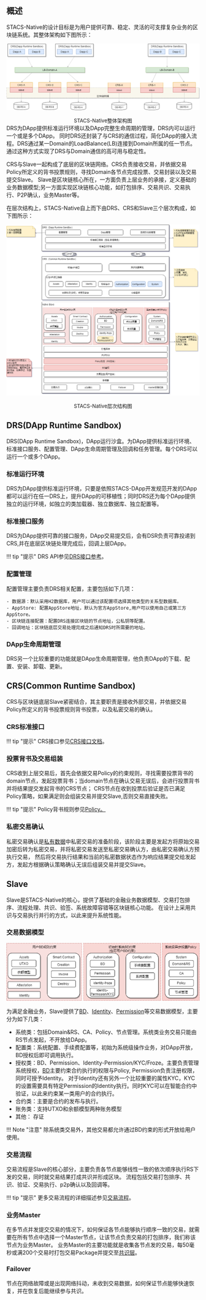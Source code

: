 ## **概述**
STACS-Native的设计目标是为用户提供可靠、稳定、灵活的可支撑复杂业务的区块链系统。其整体架构如下图所示：

![架构图](../images/design/overall-structure.png)
<font size="2"><center>STACS-Native整体架构图</center></font>
DRS为DApp提供标准运行环境以及DApp完整生命周期的管理，DRS内可以运行一个或是多个DApp。
同时DRS还封装了与CRS的通信过程，简化DApp的接入流程。DRS通过某一Domain的LoadBalance(LB)连接到Domain所属的任一节点。通过这种方式实现了DRS与Domain通信的高可用与稳定性。

CRS与Slave一起构成了底层的区块链网络。CRS负责接收交易，并依据交易Policy所定义的背书投票规则，寻找Domain各节点完成投票、交易封装以及交易提交Slave。
Slave是区块链核心所在，一方面负责上层业务的承接，定义基础的业务数据模型;另一方面实现区块链核心功能，如打包排序、交易共识、交易执行、P2P确认，业务Master等。

在层次结构上，STACS-Native自上而下由DRS、CRS和Slave三个层次构成，如下图所示：

![层次结构图](../images/design/hierarchy.png)
<font size="2"><center>STACS-Native层次结构图</center></font>

## **DRS(DApp Runtime Sandbox)**
DRS(DApp Runtime Sandbox)，DApp运行沙盒。为DApp提供标准运行环境、标准接口服务、配置管理、DApp生命周期管理及回调和任务管理。每个DRS可以运行一个或多个DApp。

### **标准运行环境**
DRS为DApp提供标准运行环境，只要是依照STACS-DApp开发规范开发的DApp都可以运行在任一DRS上，提升DApp的可移植性；同时DRS还为每个DApp提供独立的运行环境，如独立的类加载器、独立数据库、独立配置等。

### **标准接口服务**
DRS为DApp提供可靠的接口服务，DApp交易提交后，会有DSR负责可靠投递到CRS,并在底层区块链处理完成后，回调上层DApp。

!!! tip "提示"
    DRS API参见[DRS接口参考][1]。
    

### **配置管理**
配置管理主要负责DRS相关配置，主要包括如下几项：

```
- 数据源：默认采用H2数据库，用户可以通过该配置项选择其他类型的关系型数据库。
- AppStore: 配置AppStore地址，默认为官方AppStore,用户可以使用自己或第三方AppStore。
- 区块链连接配置：配置DRS连接区块链的节点地址，公私钥等配置。
- 回调地址：区块链底层交易处理完成之后通知DRS时所需要的地址。
```
### **DApp生命周期管理**
DRS另一个比较重要的功能就是DApp生命周期管理，他负责DApp的下载、配置、安装、卸载、更新。



## **CRS(Common Runtime Sandbox)**

CRS与区块链底层Slave紧密结合，其主要职责是接收外部交易，并依据交易Policy所定义的背书投票规则背书投票，以及私密交易的确认。



### **CRS标准接口** 

!!! tip "提示"
    CRS接口参见[CRS接口文档][2]。
    

### **投票背书及交易组装**
CRS收到上层交易后，首先会依据交易Policy的约束规则，寻找需要投票背书的domain节点，发起投票背书；当domain节点在确认交易无误后，会进行投票背书并将结果提交发起背书的CRS节点；
CRS节点在收到投票后验证是否已满足Policy策略，如果满足则会组装交易并提交Slave,否则交易直接失败。

!!! tip "提示"
    Policy背书规则参见[Policy。][3]



### **私密交易确认**
私密交易确认是[私有数据][10]中私密交易的准备阶段，该阶段主要是发起方将原始交易加密后转为私密交易，并将私密交易发送至私密交易确认方，由私密交易确认方预执行交易，
然后将交易执行结果和当前的私密数据状态作为响应结果提交给发起方，发起方根据确认策略确认无误后组装交易并提交Slave。




## **Slave** 
Slave是STACS-Native的核心，提供了基础的金融业务数据模型、交易打包排序、流程处理、共识、验签、系统故障容错等区块链核心功能。
在设计上采用共识与交易执行并行的方式，以此来提升系统性能。

### **交易数据模型**

![数据模型](../images/design/data-module.png)

为满足金融业务，Slave提供了[BD][4]、[Identity][5]、[Permission][6]等交易数据模型，主要分为如下几类：

- 系统类：包括Domain&RS、CA、Policy、节点管理。系统类业务交易只能由RS节点发起，不开放给DApp。
- 配置类：系统配置、手续费配置等，初始为系统级操作业务，对DApp开放，BD授权后即可调用执行。
- 授权类：BD、Permission、Identity-Permission/KYC/Froze。主要负责管理系统授权，[BD][4]主要约束合约执行的权限与Policy, Permission负责注册权限，同时可授予Identity。
对于Identity还有另外一个比较重要的属性KYC，KYC的设置需要具有特定Permission的Identity执行。同时KYC可以在智能合约中验证，以此来约束某一类用户的合约执行。
- 合约类：主要是合约的发布与执行。
- 账务类：支持UTXO和余额模型两种账务模型
- 其他： 存证

!!! Note "注意"
    除系统类交易外，其他交易都允许通过BD约束的形式开放给用户使用。

### **交易流程**
交易流程是Slave的核心部分，主要负责各节点能够线性一致的依次顺序执行RS下发的交易，同时就交易结果打成共识并形成区块。
流程包括交易打包排序、共识、验证、交易执行、p2p确认以及回调等。

!!! tip "提示"
    更多交易流程的详细描述参见[交易流程][7]。

### **业务Master**
在多节点并发提交交易的情况下，如何保证各节点能够执行顺序一致的交易，就需要在所有节点中选择一个Master节点，让该节点负责交易的打包排序，我们称该节点为业务Master。
业务Master的主要功能就是收集各节点发的交易，每50毫秒或满200个交易时打包交易Package并提交至[共识层][8]。

### **Failover**
节点在网络故障或是出现网络抖动，未收到交易数据，如何保证节点能够快速恢复，并在恢复后能继续参与共识。


[1]: ../api/drs-api.md
[2]: ../api/crs-api.md
[3]: policy.md
[4]: bd.md
[5]: identity.md
[6]: permission.md
[7]: transaction-process.md
[8]: ../consensus.md
[9]: master.md
[10]: private-data.md
[11]: failover.md

